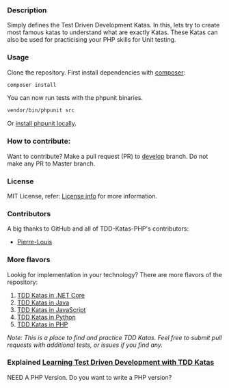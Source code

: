 ### Description
Simply defines the Test Driven Development Katas. In this, lets try to create most famous katas to understand what are exactly Katas. These Katas can also be used for practicising your PHP skills for Unit testing.

### Usage
Clone the repository. First install dependencies with [composer](https://getcomposer.org): 
```bash
composer install
```
You can now run tests with the phpunit binaries.
```bash
vendor/bin/phpunit src
```
Or [install phpunit locally](https://phpunit.de/manual/6.5/en/installation.html).

### How to contribute:
Want to contribute? Make a pull request (PR) to [develop](https://github.com/garora/TDD-Katas-PHP/tree/dev) branch. Do not make any PR to Master branch.

### License
MIT License, refer: [License info](/LICENSE.txt) for more information.

### Contributors
A big thanks to GitHub and all of TDD-Katas-PHP's contributors:

* [Pierre-Louis](https://github.com/Kishlin)

### More flavors
Lookig for implementation in your technology? There are more flavors of the repository:

 1. [TDD Katas in .NET Core](https://github.com/garora/TDD-Katas-NETCore)
 2. [TDD Katas in Java](https://github.com/garora/TDD-Katas-Java)
 3. [TDD Katas in JavaScript](https://github.com/garora/TDD-Katas-JavaScript)
 4. [TDD Katas in Python](https://github.com/garora/TDD-Katas-Python)
 5. [TDD Katas in PHP](https://github.com/garora/TDD-Katas-PHP)

_Note: This is a place to find and practice TDD Katas. Feel free to submit pull requests with additional tests, or issues if you find any._

### Explained [Learning Test Driven Development with TDD Katas](http://goo.gl/5NYpVI)
NEED A PHP Version. Do you want to write a PHP version?